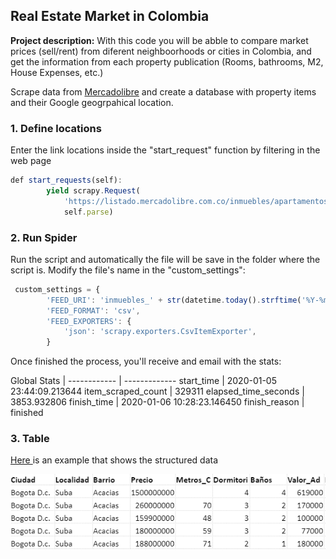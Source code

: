 ## Real Estate Market in Colombia

**Project description:** With this code you will be abble to compare market prices (sell/rent) from diferent neighboorhoods or cities in Colombia, and get the information from each property publication (Rooms, bathrooms, M2, House Expenses, etc.)

Scrape data from [Mercadolibre](https://www.mercadolibre.com.co/inmuebles) and create a database with property items and their Google geogrpahical location. 


### 1. Define locations

Enter the link locations inside the "start_request" function by filtering in the web page 

```javascript
def start_requests(self):
        yield scrapy.Request(
            'https://listado.mercadolibre.com.co/inmuebles/apartamentos/venta/bogota-dc/suba/acacias/_DisplayType_LF',
            self.parse)
```

### 2. Run Spider

Run the script and automatically the file will be save in the folder where the script is. Modify the file's name in the "custom_settings":

```javascript
 custom_settings = {
        'FEED_URI': 'inmuebles_' + str(datetime.today().strftime('%Y-%m-%d')) + '.csv',
        'FEED_FORMAT': 'csv',
        'FEED_EXPORTERS': {
            'json': 'scrapy.exporters.CsvItemExporter',
        }
```
Once finished the process, you'll receive and email with the stats:

Global Stats | 
------------ | -------------
start_time | 2020-01-05 23:44:09.213644
item_scraped_count | 329311
elapsed_time_seconds | 3853.932806
finish_time | 2020-01-06 10:28:23.146450
finish_reason | finished


### 3. Table

[Here ](https://www.dropbox.com/s/83q7mc0n3eodb1n/Base_Datos_ejemplo.xlsx?dl=0)is an example that shows the structured data

<img src="images/Table.PNG?raw=true"/>

